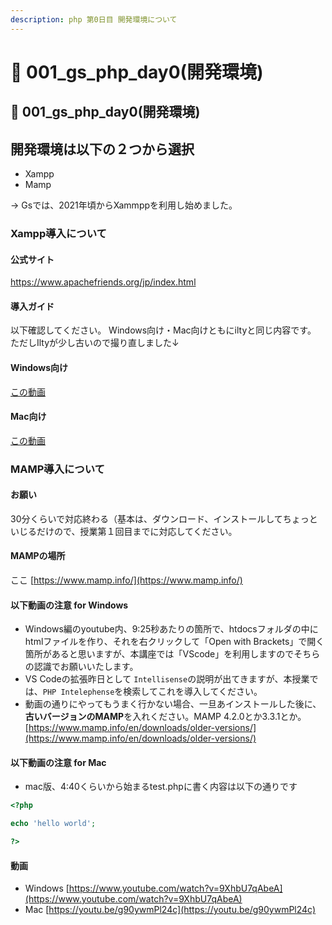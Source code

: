 ```yaml
---
description: php 第0日目 開発環境について
---
```


# 🐘 001\_gs\_php\_day0(開発環境)

## 🐘 001\_gs\_php\_day0(開発環境)

## 開発環境は以下の２つから選択

* Xampp
* Mamp

→ Gsでは、2021年頃からXammppを利用し始めました。

### Xampp導入について

#### 公式サイト

https://www.apachefriends.org/jp/index.html

#### 導入ガイド

以下確認してください。 Windows向け・Mac向けともにiltyと同じ内容です。 ただしIltyが少し古いので撮り直しました↓

#### Windows向け

[この動画](https://youtu.be/CtItk40RTfY)

#### Mac向け

[この動画](https://youtu.be/GSHbxMXvfms)

### MAMP導入について

#### お願い

30分くらいで対応終わる（基本は、ダウンロード、インストールしてちょっといじるだけので、授業第１回目までに対応してください。

#### MAMPの場所

ここ [https://www.mamp.info/](https://www.mamp.info/)

#### 以下動画の注意 for Windows

* Windows編のyoutube内、9:25秒あたりの箇所で、htdocsフォルダの中にhtmlファイルを作り、それを右クリックして「Open with Brackets」で開く箇所があると思いますが、本講座では「VScode」を利用しますのでそちらの認識でお願いいたします。
* VS Codeの拡張昨日として `Intellisense`の説明が出てきますが、本授業では、`PHP Intelephense`を検索してこれを導入してください。
* 動画の通りにやってもうまく行かない場合、一旦あインストールした後に、**古いバージョンのMAMP**を入れください。MAMP 4.2.0とか3.3.1とか。[https://www.mamp.info/en/downloads/older-versions/](https://www.mamp.info/en/downloads/older-versions/)

#### 以下動画の注意 for Mac

* mac版、4:40くらいから始まるtest.phpに書く内容は以下の通りです

```php
<?php

echo 'hello world';

?>
```

#### 動画

* Windows [https://www.youtube.com/watch?v=9XhbU7qAbeA](https://www.youtube.com/watch?v=9XhbU7qAbeA)
* Mac [https://youtu.be/g90ywmPl24c](https://youtu.be/g90ywmPl24c)
